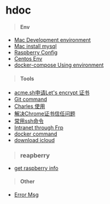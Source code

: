 # hdoc

> #### Env

 - [Mac Development environment](./docs/mac_env.md)
 - [Mac install mysql](./docs/mac_install_mysql.md)
 - [Raspberry Config](./docs/raspberry_config.md)
 - [Centos Env](./docs/centos_env.md)
 - [docker-compose Using environment](./docs/docker_ng_env.md)

> #### Tools
 - [acme.sh申请Let's encrypt 证书](https://github.com/hackshen/docker/blob/master/ssl/readme.md)
 - [Git command](./docs/git_command.md)
 - [Charles 使用](./docs/charles.md)
 - [解决Chrome证书信任问题](./docs/ssl.md)
 - [常用ssh命令](./docs/ssh.md)
 - [Intranet through Frp](./docs/frp.md)
 - [docker command](./docs/docker_cmd.md)
 - [download icloud](./docs/download_icloud.md)
 
 > ### reapberry
  - [get raspberry info](./docs/get_raspberry_info.md)



> #### Other
 - [Error Msg](./docs/message.md)
